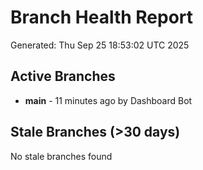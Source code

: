 # Branch Health Report
Generated: Thu Sep 25 18:53:02 UTC 2025

## Active Branches
- **main** - 11 minutes ago by Dashboard Bot

## Stale Branches (>30 days)
No stale branches found

